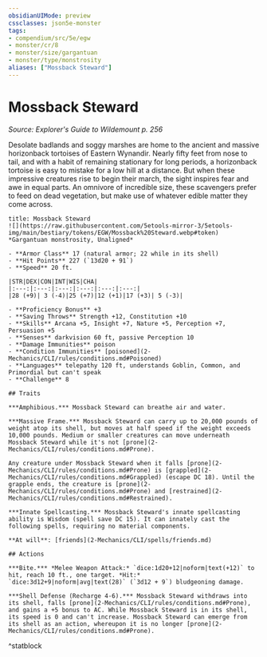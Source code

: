 ```yaml
---
obsidianUIMode: preview
cssclasses: json5e-monster
tags:
- compendium/src/5e/egw
- monster/cr/8
- monster/size/gargantuan
- monster/type/monstrosity
aliases: ["Mossback Steward"]
---
```

# Mossback Steward
*Source: Explorer's Guide to Wildemount p. 256*  

Desolate badlands and soggy marshes are home to the ancient and massive horizonback tortoises of Eastern Wynandir. Nearly fifty feet from nose to tail, and with a habit of remaining stationary for long periods, a horizonback tortoise is easy to mistake for a low hill at a distance. But when these impressive creatures rise to begin their march, the sight inspires fear and awe in equal parts. An omnivore of incredible size, these scavengers prefer to feed on dead vegetation, but make use of whatever edible matter they come across.

```ad-statblock
title: Mossback Steward
![](https://raw.githubusercontent.com/5etools-mirror-3/5etools-img/main/bestiary/tokens/EGW/Mossback%20Steward.webp#token)
*Gargantuan monstrosity, Unaligned*

- **Armor Class** 17 (natural armor; 22 while in its shell)
- **Hit Points** 227 (`13d20 + 91`)
- **Speed** 20 ft.

|STR|DEX|CON|INT|WIS|CHA|
|:---:|:---:|:---:|:---:|:---:|:---:|
|28 (+9)| 3 (-4)|25 (+7)|12 (+1)|17 (+3)| 5 (-3)|

- **Proficiency Bonus** +3
- **Saving Throws** Strength +12, Constitution +10
- **Skills** Arcana +5, Insight +7, Nature +5, Perception +7, Persuasion +5
- **Senses** darkvision 60 ft, passive Perception 10
- **Damage Immunities** poison
- **Condition Immunities** [poisoned](2-Mechanics/CLI/rules/conditions.md#Poisoned)
- **Languages** telepathy 120 ft, understands Goblin, Common, and Primordial but can't speak
- **Challenge** 8

## Traits

***Amphibious.*** Mossback Steward can breathe air and water.

***Massive Frame.*** Mossback Steward can carry up to 20,000 pounds of weight atop its shell, but moves at half speed if the weight exceeds 10,000 pounds. Medium or smaller creatures can move underneath Mossback Steward while it's not [prone](2-Mechanics/CLI/rules/conditions.md#Prone).

Any creature under Mossback Steward when it falls [prone](2-Mechanics/CLI/rules/conditions.md#Prone) is [grappled](2-Mechanics/CLI/rules/conditions.md#Grappled) (escape DC 18). Until the grapple ends, the creature is [prone](2-Mechanics/CLI/rules/conditions.md#Prone) and [restrained](2-Mechanics/CLI/rules/conditions.md#Restrained).

***Innate Spellcasting.*** Mossback Steward's innate spellcasting ability is Wisdom (spell save DC 15). It can innately cast the following spells, requiring no material components.

**At will**: [friends](2-Mechanics/CLI/spells/friends.md)

## Actions

***Bite.*** *Melee Weapon Attack:* `dice:1d20+12|noform|text(+12)` to hit, reach 10 ft., one target. *Hit:* `dice:3d12+9|noform|avg|text(28)` (`3d12 + 9`) bludgeoning damage.

***Shell Defense (Recharge 4-6).*** Mossback Steward withdraws into its shell, falls [prone](2-Mechanics/CLI/rules/conditions.md#Prone), and gains a +5 bonus to AC. While Mossback Steward is in its shell, its speed is 0 and can't increase. Mossback Steward can emerge from its shell as an action, whereupon it is no longer [prone](2-Mechanics/CLI/rules/conditions.md#Prone).
```
^statblock